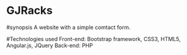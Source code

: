 # GJRacks
#synopsis
A website with a simple comtact form.

#Technologies used
Front-end:
Bootstrap framework, CSS3, HTML5, Angular.js, JQuery
Back-end:
PHP

